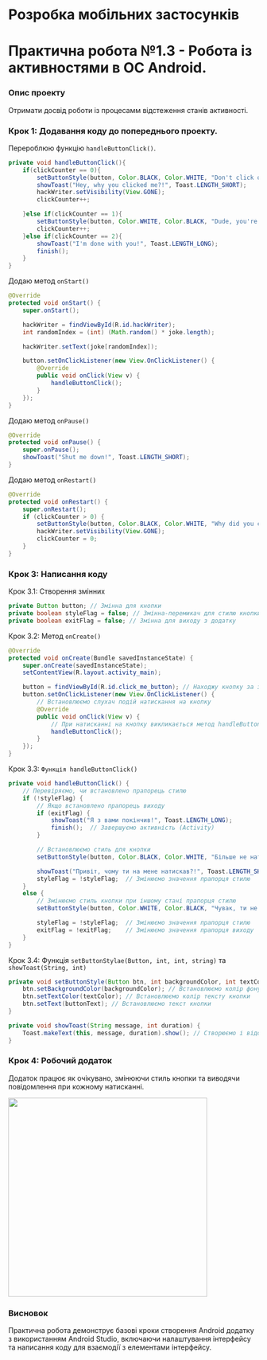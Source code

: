 # Розробка мобільних застосунків

# Практична робота №1.3 - Робота із активностями в ОС Android.

### Опис проекту
Отримати досвід роботи із процесамм відстеження станів активності.

### Крок 1: Додавання коду до попереднього проекту.
Перероблюю функцію ```handleButtonClick()```.
```java
private void handleButtonClick(){
    if(clickCounter == 0){
        setButtonStyle(button, Color.BLACK, Color.WHITE, "Don't click on me anymore!");
        showToast("Hey, why you clicked me?!", Toast.LENGTH_SHORT);
        hackWriter.setVisibility(View.GONE);
        clickCounter++;

    }else if(clickCounter == 1){
        setButtonStyle(button, Color.WHITE, Color.BLACK, "Dude, you're not serious");
        clickCounter++;
    }else if(clickCounter == 2){
        showToast("I'm done with you!", Toast.LENGTH_LONG);
        finish();
    }
}
```
Додаю метод ```onStart()```
```java
@Override
protected void onStart() {
    super.onStart();

    hackWriter = findViewById(R.id.hackWriter);
    int randomIndex = (int) (Math.random() * joke.length);

    hackWriter.setText(joke[randomIndex]);

    button.setOnClickListener(new View.OnClickListener() {
        @Override
        public void onClick(View v) {
            handleButtonClick();
        }
    });
}
```
Додаю метод ```onPause()```
```java
@Override
protected void onPause() {
    super.onPause();
    showToast("Shut me down!", Toast.LENGTH_SHORT);
}
```

Додаю метод ```onRestart()```
```java
@Override
protected void onRestart() {
    super.onRestart();
    if (clickCounter > 0) {
        setButtonStyle(button, Color.BLACK, Color.WHITE, "Why did you come back?");
        hackWriter.setVisibility(View.GONE);
        clickCounter = 0;
    }
}
```



### Крок 3: Написання коду
Крок 3.1: Створення змінних
```java
private Button button; // Змінна для кнопки
private boolean styleFlag = false; // Змінна-перемикач для стилю кнопки
private boolean exitFlag = false; // Змінна для виходу з додатку
```

Крок 3.2: Метод `onCreate()`

```java
@Override
protected void onCreate(Bundle savedInstanceState) {
    super.onCreate(savedInstanceState);
    setContentView(R.layout.activity_main);

    button = findViewById(R.id.click_me_button); // Находжу кнопку за заданим id раніше
    button.setOnClickListener(new View.OnClickListener() {
        // Встановлюємо слухач подій натискання на кнопку
        @Override
        public void onClick(View v) {
            // При натисканні на кнопку викликається метод handleButtonClick()
            handleButtonClick();
        }
    });
}
```

Крок 3.3: `Функція handleButtonClick()`
```java
private void handleButtonClick() {
    // Перевіряємо, чи встановлено прапорець стилю
    if (!styleFlag) {
        // Якщо встановлено прапорець виходу
        if (exitFlag) {
            showToast("Я з вами покінчив!", Toast.LENGTH_LONG);
            finish();  // Завершуємо активність (Activity)
        }

        // Встановлюємо стиль для кнопки
        setButtonStyle(button, Color.BLACK, Color.WHITE, "Більше не натискай на мене!");

        showToast("Привіт, чому ти на мене натискав?!", Toast.LENGTH_SHORT);
        styleFlag = !styleFlag;  // Змінюємо значення прапорця стилю
    }
    else {
        // Змінюємо стиль кнопки при іншому стані прапорця стилю
        setButtonStyle(button, Color.WHITE, Color.BLACK, "Чувак, ти не серйозний");

        styleFlag = !styleFlag;  // Змінюємо значення прапорця стилю
        exitFlag = !exitFlag;    // Змінюємо значення прапорця виходу
    }
}
```

Крок 3.4: Функція `setButtonStylae(Button, int, int, string)` та `showToast(String, int)`
```java
private void setButtonStyle(Button btn, int backgroundColor, int textColor, String buttonText) {
    btn.setBackgroundColor(backgroundColor); // Встановлюємо колір фону кнопки
    btn.setTextColor(textColor); // Встановлюємо колір тексту кнопки
    btn.setText(buttonText); // Встановлюємо текст кнопки
}
```
```java
private void showToast(String message, int duration) {
    Toast.makeText(this, message, duration).show(); // Створюємо і відображаємо повідомлення Toast з вказаним текстом і тривалістю
}
```

### Крок 4: Робочий додаток
Додаток працює як очікувано, змінюючи стиль кнопки та виводячи повідомлення при кожному натисканні.
<p>
  <img src="screenshots/4.gif" width="400px">
</p>

### Висновок
Практична робота демонструє базові кроки створення Android додатку з використанням Android Studio, включаючи налаштування інтерфейсу та написання коду для взаємодії з елементами інтерфейсу.
